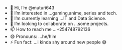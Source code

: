 - 👋 Hi, I’m @muturi643
- 👀 I’m interested in ...gaming,anime, series and tech.
- 🌱 I’m currently learning ...IT and Data Science.
- 💞️ I’m looking to collaborate on ...some projects.
- 📫 How to reach me ...+254748792136
- 😄 Pronouns: ...he/him
- ⚡ Fun fact: ...i kinda shy around new people 😅

<!---
muturi643/muturi643 is a ✨ special ✨ repository because its `README.md` (this file) appears on your GitHub profile.
You can click the Preview link to take a look at your changes.
--->
